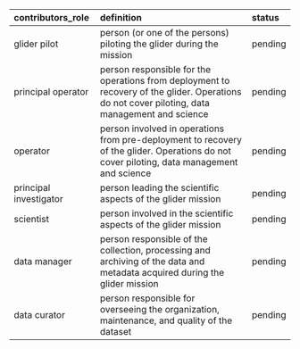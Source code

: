 | contributors_role | definition | status |
|:--------- |:-------- |:--------- |
| glider pilot | person (or one of the persons) piloting the glider during the mission | pending |
| principal operator | person responsible for the operations from deployment to recovery of the glider. Operations do not cover piloting, data management and science | pending |
| operator | person involved in operations from pre-deployment to recovery of the glider. Operations do not cover piloting, data management and science | pending |
| principal investigator | person leading the scientific aspects of the glider mission | pending |
| scientist | person involved in the scientific aspects of the glider mission | pending |
| data manager | person responsible of the collection, processing and archiving of the data and metadata acquired during the glider mission | pending |
| data curator | person responsible for overseeing the organization, maintenance, and quality of the dataset | pending |

